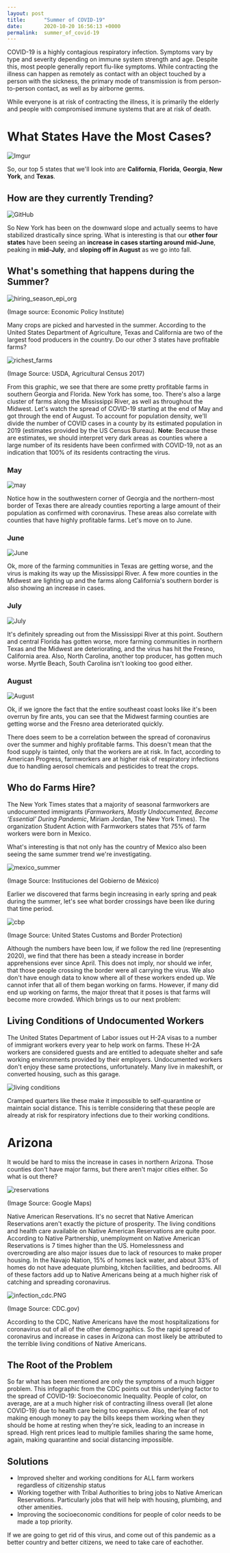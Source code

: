 ```yaml
---
layout: post
title:      "Summer of COVID-19"
date:       2020-10-20 16:56:13 +0000
permalink:  summer_of_covid-19
---
```



COVID-19 is a highly contagious respiratory infection.  Symptoms vary by type and severity depending on immune system strength and age.  Despite this, most people generally report flu-like symptoms.  While contracting the illness can happen as remotely as contact with an object touched by a person with the sickness, the primary mode of transmission is from person-to-person contact, as well as by airborne germs. 

While everyone is at risk of contracting the illness, it is primarily the elderly and people with compromised immune systems that are at risk of death.

# What States Have the Most Cases?

![Imgur](https://i.imgur.com/XuZwCzY.png)

So, our top 5 states that we'll look into are **California**, **Florida**, **Georgia**, **New York**, and **Texas**.

## How are they currently Trending?

![GitHub](https://github.com/bmauss/COVID_Forecast/blob/master/images/state_trend.PNG)

So New York has been on the downward slope and actually seems to have stabilized drastically since spring.  What is interesting is that our **other four states**  have been seeing an **increase in cases starting around mid-June**, peaking in **mid-July**, and **sloping off in August** as we go into fall.  

## What's something that happens during the Summer?

![hiring_season_epi_org](https://github.com/bmauss/COVID_Forecast/blob/master/images/hiring_season_epi_org.PNG)

(Image source: Economic Policy Institute)

Many crops are picked and harvested in the summer.  According to the United States Department of Agriculture, Texas and California are two of the largest food producers in the country.  Do our other 3 states have profitable farms?

![richest_farms](https://github.com/bmauss/COVID_Forecast/blob/master/images/richest_farms_usda.PNG)

(Image Source: USDA, Agricultural Census 2017)

From this graphic, we see that there are some pretty profitable farms in southern Georgia and Florida.  New York has some, too.  There's also a large cluster of farms along the Mississippi River, as well as throughout the Midwest.  Let's watch the spread of COVID-19 starting at the end of May and got through the end of August.  To account for population density, we'll divide the number of COVID cases in a county by its estimated population in 2019 (estimates provided by the US Census Bureau).  **Note**: Because these are estimates, we should interpret very dark areas as counties where a large number of its residents have been confirmed with COVID-19, not as an indication that 100% of its residents contracting the virus.

### May
![may](https://raw.githubusercontent.com/bmauss/COVID_Forecast/master/images/may_confirmed.PNG)

Notice how in the southwestern corner of Georgia and the northern-most border of Texas there are already counties reporting a large amount of their population as confirmed with coronavirus.  These areas also correlate with counties that have highly profitable farms.  Let's move on to June.

### June
![June](https://raw.githubusercontent.com/bmauss/COVID_Forecast/master/images/june_confirmed.PNG)

Ok, more of the farming communities in Texas are getting worse, and the virus is making its way up the Mississippi River.  A few more counties in the Midwest are lighting up and the farms along California's southern border is also showing an increase in cases.

### July
![July](https://raw.githubusercontent.com/bmauss/COVID_Forecast/master/images/july_confirmed.PNG)

It's definitely spreading out from the Mississippi River at this point.  Southern and central Florida has gotten worse, more farming communities in northern Texas and the Midwest are deteriorating, and the virus has hit the Fresno, California area.  Also, North Carolina, another top producer, has gotten much worse. Myrtle Beach, South Carolina isn't looking too good either.  

### August
![August](https://raw.githubusercontent.com/bmauss/COVID_Forecast/master/images/august_confirmed.PNG)

Ok, if we ignore the fact that the entire southeast coast looks like it's been overrun by fire ants, you can see that the Midwest farming counties are getting worse and the Fresno area deteriorated quickly.

There does seem to be a correlation between the spread of coronavirus over the summer and highly profitable farms.  This doesn't mean that the food supply is tainted, only that the workers are at risk.  In fact, according to American Progress, farmworkers are at higher risk of respiratory infections due to handling aerosol chemicals and pesticides to treat the crops.   

## Who do Farms Hire?

The New York Times states that a majority of seasonal farmworkers are undocumented immigrants (*Farmworkers, Mostly Undocumented, Become ‘Essential’ During Pandemic*, Miriam Jordan, The New York Times).  The organization Student Action with Farmworkers states that 75% of farm workers were born in Mexico. 

What's interesting is that not only has the country of Mexico also been seeing the same summer trend we're investigating.

![mexico_summer](https://raw.githubusercontent.com/bmauss/COVID_Forecast/master/images/cases_mexico_covid_mx.PNG)

(Image Source: Instituciones del Gobierno de México) 

Earlier we discovered that farms begin increasing in early spring and peak during the summer, let's see what border crossings have been like during that time period.  

![cbp](https://raw.githubusercontent.com/bmauss/COVID_Forecast/master/images/border_crossings_cbp_gov.PNG)

(Image Source: United States Customs and Border Protection)

Although the numbers have been low, if we follow the red line (representing 2020), we find that there has been a steady increase in border apprehensions ever since April.  This does not imply, nor should we infer, that those people crossing the border were all carrying the virus.  We also don't have enough data to know where all of these workers ended up. We cannot infer that all of them began working on farms.  However, if many did end up working on farms, the major threat that it poses is that farms will become more crowded.  Which brings us to our next problem:

## Living Conditions of Undocumented Workers

The United States Department of Labor issues out H-2A visas to a number of immigrant workers every year to help work on farms.  These H-2A workers are considered guests and are entitled to adequate shelter and safe working environments provided by their employers.  Undocumented workers don't enjoy these same protections, unfortunately.  Many live in makeshift, or converted housing, such as this garage.

![living conditions](https://raw.githubusercontent.com/bmauss/COVID_Forecast/master/images/farmer_conditions_nyt.PNG)

Cramped quarters like these make it impossible to self-quarantine or maintain social distance.  This is terrible considering that these people are already at risk for respiratory infections due to their working conditions.

# Arizona

It would be hard to miss the increase in cases in northern Arizona.  Those counties don't have major farms, but there aren't major cities either.  So what is out there?

![reservations](https://raw.githubusercontent.com/bmauss/COVID_Forecast/master/images/reservations.PNG)

(Image Source: Google Maps)

Native American Reservations.  It's no secret that Native American Reservations aren't exactly the picture of prosperity.  The living conditions and health care available on Native American Reservations are quite poor.  According to Native Partnership, unemployment on Native American Reservations is 7 times higher than the US.  Homelessness and overcrowding are also major issues due to lack of resources to make proper housing. In the Navajo Nation, 15% of homes lack water, and about 33% of homes do not have adequate plumbing, kitchen facilities, and bedrooms.  All of these factors add up to Native Americans being at a much higher risk of catching and spreading coronavirus.

![infection_cdc.PNG](https://raw.githubusercontent.com/bmauss/COVID_Forecast/master/images/infection_cdc.PNG)

(Image Source: CDC.gov)

According to the CDC, Native Americans have the most hospitalizations for coronavirus out of all of the other demographics.  So the rapid spread of coronavirus and increase in cases in Arizona can most likely be attributed to the terrible living conditions of Native Americans. 

## The Root of the Problem

So far what has been mentioned are only the symptoms of a much bigger problem.  This infographic from the CDC points out this underlying factor to the spread of COVID-19: Socioeconomic Inequality.  People of color, on average, are at a much higher risk of contracting illness overall (let alone COVID-19) due to health care being too expensive.  Also, the  fear of not making enough money to pay the bills keeps them working when they should be home at resting when they're sick, leading to an increase in spread.  High rent prices lead to multiple families sharing the same home, again, making quarantine and social distancing impossible.

## Solutions

* Improved shelter and working conditions for ALL farm workers regardless of citizenship status
* Working together with Tribal Authorities to bring jobs to Native American Reservations. Particularly jobs that will help with housing, plumbing, and other amenities.  
* Improving the socioeconomic conditions for people of color needs to be made a top priority.

If we are going to get rid of this virus, and come out of this pandemic as a better country and better citizens, we need to take care of eachother.
